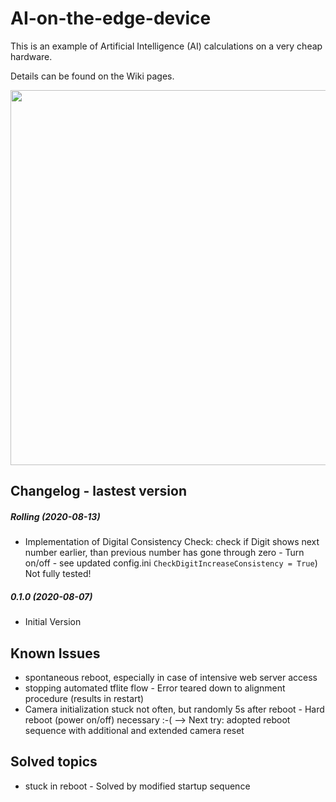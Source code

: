 # AI-on-the-edge-device

This is an example of Artificial Intelligence (AI) calculations on a very cheap hardware.

Details can be found on the Wiki pages.

<img src="https://raw.githubusercontent.com/jomjol/AI-on-the-edge-device/master/images/index.png" width="600"> 


## Changelog - lastest version

##### Rolling (2020-08-13)

* Implementation of Digital Consistency Check: check if Digit shows next number earlier, than previous number has gone through zero - Turn on/off - see updated config.ini `CheckDigitIncreaseConsistency = True`)
  Not fully tested!
  
  

##### 0.1.0 (2020-08-07)

* Initial Version



## Known Issues

* spontaneous reboot, especially in case of intensive web server access
* stopping automated tflite flow - Error teared down to alignment procedure (results in restart)
* Camera initialization stuck not often, but randomly 5s after reboot - Hard reboot (power on/off) necessary :-(
  --> Next try: adopted reboot sequence with additional and extended camera reset



## Solved topics

* stuck in reboot - Solved by modified startup sequence
